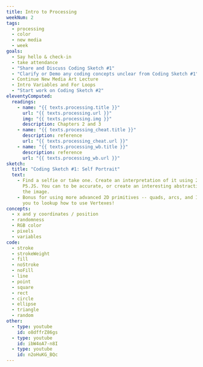 ```yaml
---
title: Intro to Processing
weekNum: 2
tags:
  - processing
  - color
  - new media
  - week
goals:
  - Say hello & check-in
  - take attendance
  - "Share and Discuss Coding Sketch #1"
  - "Clarify or Demo any coding concepts unclear from Coding Sketch #1"
  - Continue New Media Art Lecture
  - Intro Variables and For Loops
  - "Start work on Coding Sketch #2"
eleventyComputed:
  readings:
    - name: "{{ texts.processing.title }}"
      url: "{{ texts.processing.url }}"
      img: "{{ texts.processing.img }}"
      description: Chapters 2 and 3
    - name: "{{ texts.processing_cheat.title }}"
      description: reference
      url: "{{ texts.processing_cheat.url }}"
    - name: "{{ texts.processing_wb.title }}"
      description: reference
      url: "{{ texts.processing_wb.url }}"
sketch:
  title: "Coding Sketch #1: Self Portrait"
  text:
    - Find a selfie or take one. Create an interpretation of it using 2D shapes in
      P5.JS. You can to be accurate, or create an interesting abstraction based on
      the image.
    - Bonus for using more advanced 2D primitives -- quads, arcs, and I encourage
      you to lookup how to use Vertexes!
concepts:
  - x and y coordinates / position
  - randomness
  - RGB color
  - pixels
  - variables
code:
  - stroke
  - strokeWeight
  - fill
  - noStroke
  - noFill
  - line
  - point
  - square
  - rect
  - circle
  - ellipse
  - triangle
  - random
other:
  - type: youtube
    id: o8dffrZ86gs
  - type: youtube
    id: ibW4oA7-n8I
  - type: youtube
    id: n2oHuKG_BQc
---
```

